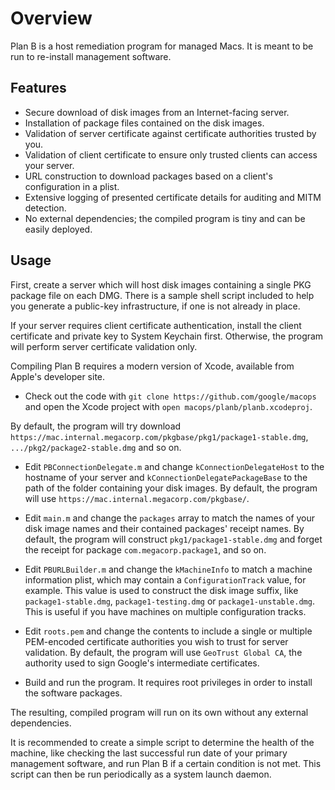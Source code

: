 Overview
========

Plan B is a host remediation program for managed Macs. It is meant to be run to re-install management software.

Features
------

  - Secure download of disk images from an Internet-facing server.
  - Installation of package files contained on the disk images.
  - Validation of server certificate against certificate authorities trusted by you.
  - Validation of client certificate to ensure only trusted clients can access your server.
  - URL construction to download packages based on a client's configuration in a plist.
  - Extensive logging of presented certificate details for auditing and MITM detection.
  - No external dependencies; the compiled program is tiny and can be easily deployed.

Usage
------

First, create a server which will host disk images containing a single PKG package file on each DMG. There is a sample shell script included to help you generate a public-key infrastructure, if one is not already in place.

If your server requires client certificate authentication, install the client certificate and private key to System Keychain first. Otherwise, the program will perform server certificate validation only.

Compiling Plan B requires a modern version of Xcode, available from Apple's developer site.

* Check out the code with `git clone https://github.com/google/macops` and open the Xcode project with `open macops/planb/planb.xcodeproj`.

By default, the program will try download `https://mac.internal.megacorp.com/pkgbase/pkg1/package1-stable.dmg`, `.../pkg2/package2-stable.dmg` and so on.

* Edit `PBConnectionDelegate.m` and change `kConnectionDelegateHost` to the hostname of your server and `kConnectionDelegatePackageBase` to the path of the folder containing your disk images. By default, the program will use `https://mac.internal.megacorp.com/pkgbase/`.

* Edit `main.m` and change the `packages` array to match the names of your disk image names and their contained packages' receipt names. By default, the program will construct `pkg1/package1-stable.dmg` and forget the receipt for package `com.megacorp.package1`, and so on.

* Edit `PBURLBuilder.m` and change the `kMachineInfo` to match a machine information plist, which may contain a `ConfigurationTrack` value, for example. This value is used to construct the disk image suffix, like `package1-stable.dmg`, `package1-testing.dmg` or `package1-unstable.dmg`. This is useful if you have machines on multiple configuration tracks.

* Edit `roots.pem` and change the contents to include a single or multiple PEM-encoded certificate authorities you wish to trust for server validation. By default, the program will use `GeoTrust Global CA`, the authority used to sign Google's intermediate certificates.

* Build and run the program. It requires root privileges in order to install the software packages.

The resulting, compiled program will run on its own without any external dependencies.

It is recommended to create a simple script to determine the health of the machine, like checking the last successful run date of your primary management software, and run Plan B if a certain condition is not met. This script can then be run periodically as a system launch daemon.
